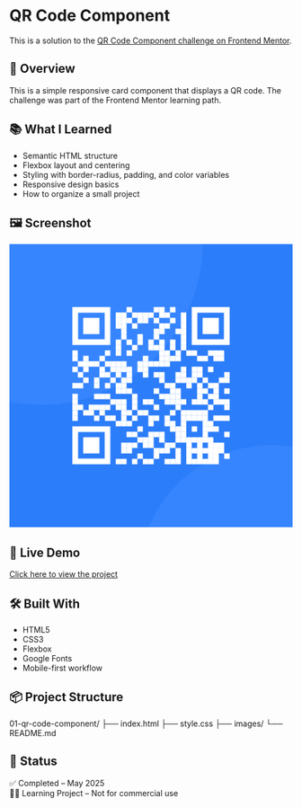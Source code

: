 # QR Code Component

This is a solution to the [QR Code Component challenge on Frontend Mentor](https://www.frontendmentor.io/challenges/qr-code-component-iux_sIO_H).

## 🚀 Overview

This is a simple responsive card component that displays a QR code. The challenge was part of the Frontend Mentor learning path.

## 📚 What I Learned

- Semantic HTML structure
- Flexbox layout and centering
- Styling with border-radius, padding, and color variables
- Responsive design basics
- How to organize a small project

## 🖼️ Screenshot

![QR Code Screenshot](./images/image-qr-code.png)

## 🔗 Live Demo
[Click here to view the project](https://ylmzhnf.github.io/frontend-mentor-learning/01-qr-code-component/)

## 🛠️ Built With

- HTML5
- CSS3
- Flexbox
- Google Fonts
- Mobile-first workflow

## 📦 Project Structure

01-qr-code-component/
├── index.html
├── style.css
├── images/
└── README.md

## 📌 Status

✅ Completed – May 2025  
👨‍💻 Learning Project – Not for commercial use